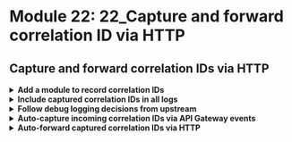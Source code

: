 # Module 22: 22_Capture and forward correlation ID via HTTP

## Capture and forward correlation IDs via HTTP

<details>
<summary><b>Add a module to record correlation IDs</b></summary><p>

1. Add a file `correlation-ids.js` to the `lib` folder

2. Modify `lib/correlation-ids.js` to the following

```javascript
const clearAll = () => global.CONTEXT = undefined

const replaceAllWith = ctx => global.CONTEXT = ctx

const set = (key, value) => {
  if (!key.startsWith("x-correlation-")) {
    key = "x-correlation-" + key
  }

  if (!global.CONTEXT) {
    global.CONTEXT = {}
  }

  global.CONTEXT[key] = value;
}

const get = () => global.CONTEXT || {}

module.exports = {
  clearAll: clearAll,
  replaceAllWith: replaceAllWith,
  set: set,
  get: get
}
```

</p></details>

<details>
<summary><b>Include captured correlation IDs in all logs</b></summary><p>

1. Modify `lib/log.js` to require the new `correlation-id` module at the top

`const CorrelationIds = require('./correlation-ids')`

2. Modify `lib/log.js` to add a bunch of contextual information from the environment variables

```javascript
// most of these are available through the Node.js execution environment for Lambda, see the following for details
// https://docs.aws.amazon.com/lambda/latest/dg/current-supported-versions.html
const DEFAULT_CONTEXT = {
  awsRegion: process.env.AWS_REGION || process.env.AWS_DEFAULT_REGION,
  functionName: process.env.AWS_LAMBDA_FUNCTION_NAME,
  functionVersion: process.env.AWS_LAMBDA_FUNCTION_VERSION,
  functionMemorySize: process.env.AWS_LAMBDA_FUNCTION_MEMORY_SIZE,
  stage: process.env.ENVIRONMENT || process.env.STAGE
}
```

This adds a new environment variable `STAGE`, which we should add as a shared environment variable to all our functions.

3. Modify `serverless.yml` and add the `STAGE` environment variable under the `provider.environment` section

```yml
environment:
  log_level: ${self:custom.logLevel.${opt:stage}, self:custom.logLevel.default}
  STAGE: ${opt:stage}
```

4. Modify `lib/log.js` to add a new `getContext` function to

* load the captured correlation IDs

* merge them with the `DEFAULT_CONTEXT`

to give us all the additional attributes that should be included in every log message

```javascript
function getContext () {
  // if there's a global variable for all the current request context then use it
  const context = CorrelationIds.get()
  if (context) {
    // note: this is a shallow copy, which is ok as we're not going to mutate anything
    return Object.assign({}, DEFAULT_CONTEXT, context)
  }

  return DEFAULT_CONTEXT
}
```

5. Modify `lib/log.js` and update the `log` function to the following

```javascript
function log (levelName, message, params) {
  if (!isEnabled(LogLevels[levelName])) {
    return
  }

  let context = getContext()
  let logMsg = Object.assign({}, context, params)
  logMsg.level = levelName
  logMsg.message = message

  console.log(JSON.stringify(logMsg))
}
```

Here we merge the additional attributes (correlation IDs + `DEFAULT_CONTEXT`) with our log message before writing it to `stdout` as JSON.

</p></details>

<details>
<summary><b>Follow debug logging decisions from upstream</b></summary><p>

So far, our `sample-logging` middleware enables debugging logging for 1% of invocation for each function. But to help debug a call chain involving multiple functions, we need to propagate that debug logging decision along.

For that, we'll introduce a special correlation ID called `debug-log-enabled` and pass it along with other correlation IDs.

1. Modify `middleware/sample-logging.js` and require the `correlation-ids` module at the top

`const CorrelationIds = require('../lib/correlation-ids')`

2. Modify `middleware/sample-logging.js` and update the `isDebugEnabled` function to the following

```javascript
const isDebugEnabled = () => {
  const context = CorrelationIds.get()
  if (context['debug-log-enabled'] === 'true') {
    return true
  }

  return sampleRate && Math.random() <= sampleRate
}
```

Now, whenever we see the `debug-log-enabled` correlation ID, and it's set to `true`, then we'll also enable debug logging for the current invocation.

</p></details>

<details>
<summary><b>Auto-capture incoming correlation IDs via API Gateway events</b></summary><p>

We can use a middleware to

* inspect the incoming invocation event

* extract the correlation IDs

* store the correlation IDs with the `correlation-ids` module

1. Add a file `capture-correlation-ids.js` to the `middleware` folder

2. Modify `middleware/capture-correlation-ids.js` to the following

```javascript
const CorrelationIds = require('../lib/correlation-ids')
const Log = require('../lib/log')

function captureHttp(headers, awsRequestId, sampleDebugLogRate) {
  if (!headers) {
    Log.warn(`Request ${awsRequestId} is missing headers`)
    return
  }

  let context = { awsRequestId }
  for (const header in headers) {
    if (header.toLowerCase().startsWith('x-correlation-')) {
      context[header] = headers[header]
    }
  }
 
  if (!context['x-correlation-id']) {
    context['x-correlation-id'] = awsRequestId
  }

  // forward the original User-Agent on
  if (headers['User-Agent']) {
    context['User-Agent'] = headers['User-Agent']
  }

  if (headers['debug-log-enabled']) {
    context['debug-log-enabled'] = headers['debug-log-enabled']
  } else {
    context['debug-log-enabled'] = Math.random() < sampleDebugLogRate ? 'true' : 'false'
  }

  CorrelationIds.replaceAllWith(context)
}

function isApiGatewayEvent(event) {
  return event.hasOwnProperty('httpMethod')
}

module.exports = (config) => {
  const sampleDebugLogRate = config ? config.sampleDebugLogRate || 0.01 : 0.01 // defaults to 1%

  return {
    before: (handler, next) => {      
      CorrelationIds.clearAll()

      if (isApiGatewayEvent(handler.event)) {
        captureHttp(handler.event.headers, handler.context.awsRequestId, sampleDebugLogRate)
      }
      
      next()
    }
  }
}
```

3. Add the `capture-correlation-ids` middleware to `lib/wrapper.js`. Bear in mind that order matters, we need to capture the correlation IDs first, before the `sample-logging` middleware can use it to turn on debug logging, so it has to go first. 

Update `lib/wrapper.js` to the following

```javascript
const middy = require('middy')
const sampleLogging = require('../middleware/sample-logging')
const captureCorrelationIds = require('../middleware/capture-correlation-ids')

module.exports = (f) => {
  return middy(f)
    .use(captureCorrelationIds({ sampleDebugLogRate: 0.01 }))
    .use(sampleLogging({ sampleRate: 0.01 }))
}
```

4. Modify `functions/get-restaurants.js` to require the `log` module

`const Log = require('../lib/log')`

add a log message after we loaded restaurants from DynamoDB

```javascript
const restaurants = await getRestaurants(defaultResults)
Log.debug(`fetched ${restaurants.length} restaurants`)
```

</p></details>

<details>
<summary><b>Auto-forward captured correlation IDs via HTTP</b></summary><p>

We need to propagate the correlation IDs we have captured so far and pass it along whenever we make a HTTP request to another service.

1. Add a file `https.js` to the `lib` folder

2. Modify `lib/https.js` to the following

```javascript
const CorrelationIds = require('./correlation-ids')
const AWSXRay = require('aws-xray-sdk-core')
const https = process.env.LAMBDA_RUNTIME_DIR
  ? AWSXRay.captureHTTPs(require('https'))
  : require('https')

// options: { 
//    hostname : string
//    method   : GET | POST | PUT | HEAD
//    path     : string
//    headers  : object
//  }
// for all intents and purposes you can think of this as `https.request`
const Req = (options, cb) => {
  const context = CorrelationIds.get()

  // copy the provided headers last so it overrides the values from the context
  const headers = Object.assign({}, context, options.headers || {})

  options.headers = headers

  return https.request(options, cb)
}

module.exports = Req
```

This is a wrapper around the built-in `https` module, and injects the captured correlation IDs as headers.

3. Modify `functions/get-index.js` to require our custom `https` module instead

replace 

```javascript
const AWSXRay = require('aws-xray-sdk-core')
const https = process.env.LAMBDA_RUNTIME_DIR
  ? AWSXRay.captureHTTPs(require('https'))
  : require('https')
```

with

`const https = require('../lib/https')`

4. Modify `functions/get-index.js` and update the `getRestaurants` function to use our custom `https` module

```javascript
const getRestaurants = () => {
  const url = URL.parse(restaurantsApiRoot)
  const opts = {
    host: url.hostname, 
    path: url.pathname
  }

  aws4.sign(opts)

  return new Promise((resolve, reject) => {
    const options = {
      hostname: url.hostname,
      port: 443,
      path: url.pathname,
      method: 'GET',
      headers: opts.headers
    }

    const req = https(options, res => {
      res.on('data', buffer => {
        const body = buffer.toString('utf8')
        resolve(JSON.parse(body))
      })
    })

    req.on('error', err => reject(err))

    req.end()
  })
}
```

5. Run the integration tests to make sure they're still passing

`STAGE=dev REGION=us-east-1 npm run test`

6. Deploy the project

`npm run sls -- deploy -s dev -r us-east-1`

7. Load up the landing page, then head to the Logz.io to check your logs. You should see that correlation IDs are propagated across both `get-index` and `get-restaurants` functions

![](/images/mod22-001.png)

8. Go to the X-Ray console and see that we haven't broken the traces either.

![](/images/mod22-002.png)

</p></details>